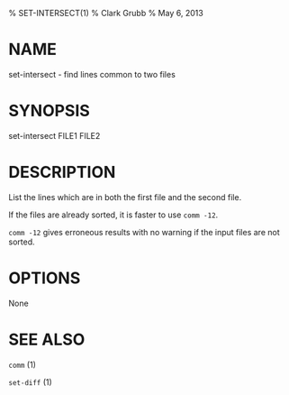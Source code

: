 % SET-INTERSECT(1)
% Clark Grubb
% May 6, 2013


# NAME

set-intersect - find lines common to two files

# SYNOPSIS

set-intersect FILE1 FILE2

# DESCRIPTION

List the lines which are in both the first file and the second file.

If the files are already sorted, it is faster to use `comm -12`.

`comm -12` gives erroneous results with no warning if the input files
are not sorted.

# OPTIONS

None

# SEE ALSO

`comm` (1)

`set-diff` (1)

